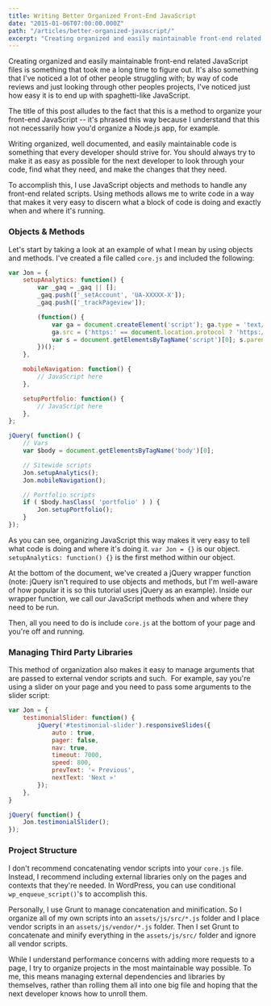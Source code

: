 ```yaml
---
title: Writing Better Organized Front-End JavaScript
date: "2015-01-06T07:00:00.000Z"
path: "/articles/better-organized-javascript/"
excerpt: "Creating organized and easily maintainable front-end related JavaScript files is something that took me a long time to figure out. It's also something that I've noticed a lot of other people struggling with."
---
```


Creating organized and easily maintainable front-end related JavaScript files is something that took me a long time to figure out. It's also something that I've noticed a lot of other people struggling with; by way of code reviews and just looking through other peoples projects, I've noticed just how easy it is to end up with spaghetti-like JavaScript.

The title of this post alludes to the fact that this is a method to organize your front-end JavaScript -- it's phrased this way because I understand that this not necessarily how you'd organize a Node.js app, for example.

Writing organized, well documented, and easily maintainable code is something that every developer should strive for. You should always try to make it as easy as possible for the next developer to look through your code, find what they need, and make the changes that they need.

To accomplish this, I use JavaScript objects and methods to handle any front-end related scripts. Using methods allows me to write code in a way that makes it very easy to discern what a block of code is doing and exactly when and where it's running.

### Objects & Methods

Let's start by taking a look at an example of what I mean by using objects and methods. I've created a file called `core.js` and included the following:

```javascript
var Jon = {
    setupAnalytics: function() {
        var _gaq = _gaq || [];
        _gaq.push(['_setAccount', 'UA-XXXXX-X']);
        _gaq.push(['_trackPageview']);

        (function() {
            var ga = document.createElement('script'); ga.type = 'text/javascript'; ga.async = true;
            ga.src = ('https:' == document.location.protocol ? 'https://ssl' : 'http://www') + '.google-analytics.com/ga.js';
            var s = document.getElementsByTagName('script')[0]; s.parentNode.insertBefore(ga, s);
        })();
    },

    mobileNavigation: function() {
        // JavaScript here		
    },

    setupPortfolio: function() {
        // JavaScript here
    },
};

jQuery( function() {
    // Vars
    var $body = document.getElementsByTagName('body')[0];

    // Sitewide scripts
    Jon.setupAnalytics();
    Jon.mobileNavigation();

    // Portfolio scripts
    if ( $body.hasClass( 'portfolio' ) ) {
        Jon.setupPortfolio();
    }
});
```

As you can see, organizing JavaScript this way makes it very easy to tell what code is doing and where it's doing it. `var Jon = {}` is our object. `setupAnalytics: function() {}` is the first method within our object.

At the bottom of the document, we've created a jQuery wrapper function (note: jQuery isn't required to use objects and methods, but I'm well-aware of how popular it is so this tutorial uses jQuery as an example). Inside our wrapper function, we call our JavaScript methods when and where they need to be run.

Then, all you need to do is include `core.js` at the bottom of your page and you're off and running.

### Managing Third Party Libraries

This method of organization also makes it easy to manage arguments that are passed to external vendor scripts and such.  For example, say you're using a slider on your page and you need to pass some arguments to the slider script:

```javascript
var Jon = {
    testimonialSlider: function() {
        jQuery('#testimonial-slider').responsiveSlides({
            auto : true,
            pager: false,
            nav: true,
            timeout: 7000,
            speed: 800,
            prevText: '« Previous',
            nextText: 'Next »'
        });
    },
}

jQuery( function() {
    Jon.testimonialSlider();
});
```

### Project Structure

I don't recommend concatenating vendor scripts into your `core.js` file. Instead, I recommend including external libraries only on the pages and contexts that they're needed. In WordPress, you can use conditional `wp_enqueue_script()`'s to accomplish this.

Personally, I use Grunt to manage concatenation and minification. So I organize all of my own scripts into an `assets/js/src/*.js` folder and I place vendor scripts in an `assets/js/vendor/*.js` folder. Then I set Grunt to concatenate and minify everything in the `assets/js/src/` folder and ignore all vendor scripts.

While I understand performance concerns with adding more requests to a page, I try to organize projects in the most maintainable way possible. To me, this means managing external dependencies and libraries by themselves, rather than rolling them all into one big file and hoping that the next developer knows how to unroll them.